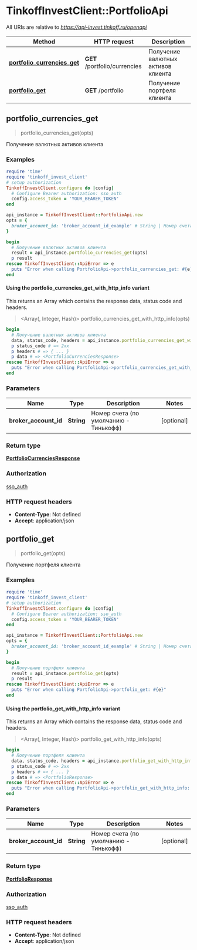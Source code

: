 # TinkoffInvestClient::PortfolioApi

All URIs are relative to *https://api-invest.tinkoff.ru/openapi*

| Method | HTTP request | Description |
| ------ | ------------ | ----------- |
| [**portfolio_currencies_get**](PortfolioApi.md#portfolio_currencies_get) | **GET** /portfolio/currencies | Получение валютных активов клиента |
| [**portfolio_get**](PortfolioApi.md#portfolio_get) | **GET** /portfolio | Получение портфеля клиента |


## portfolio_currencies_get

> <PortfolioCurrenciesResponse> portfolio_currencies_get(opts)

Получение валютных активов клиента

### Examples

```ruby
require 'time'
require 'tinkoff_invest_client'
# setup authorization
TinkoffInvestClient.configure do |config|
  # Configure Bearer authorization: sso_auth
  config.access_token = 'YOUR_BEARER_TOKEN'
end

api_instance = TinkoffInvestClient::PortfolioApi.new
opts = {
  broker_account_id: 'broker_account_id_example' # String | Номер счета (по умолчанию - Тинькофф)
}

begin
  # Получение валютных активов клиента
  result = api_instance.portfolio_currencies_get(opts)
  p result
rescue TinkoffInvestClient::ApiError => e
  puts "Error when calling PortfolioApi->portfolio_currencies_get: #{e}"
end
```

#### Using the portfolio_currencies_get_with_http_info variant

This returns an Array which contains the response data, status code and headers.

> <Array(<PortfolioCurrenciesResponse>, Integer, Hash)> portfolio_currencies_get_with_http_info(opts)

```ruby
begin
  # Получение валютных активов клиента
  data, status_code, headers = api_instance.portfolio_currencies_get_with_http_info(opts)
  p status_code # => 2xx
  p headers # => { ... }
  p data # => <PortfolioCurrenciesResponse>
rescue TinkoffInvestClient::ApiError => e
  puts "Error when calling PortfolioApi->portfolio_currencies_get_with_http_info: #{e}"
end
```

### Parameters

| Name | Type | Description | Notes |
| ---- | ---- | ----------- | ----- |
| **broker_account_id** | **String** | Номер счета (по умолчанию - Тинькофф) | [optional] |

### Return type

[**PortfolioCurrenciesResponse**](PortfolioCurrenciesResponse.md)

### Authorization

[sso_auth](../README.md#sso_auth)

### HTTP request headers

- **Content-Type**: Not defined
- **Accept**: application/json


## portfolio_get

> <PortfolioResponse> portfolio_get(opts)

Получение портфеля клиента

### Examples

```ruby
require 'time'
require 'tinkoff_invest_client'
# setup authorization
TinkoffInvestClient.configure do |config|
  # Configure Bearer authorization: sso_auth
  config.access_token = 'YOUR_BEARER_TOKEN'
end

api_instance = TinkoffInvestClient::PortfolioApi.new
opts = {
  broker_account_id: 'broker_account_id_example' # String | Номер счета (по умолчанию - Тинькофф)
}

begin
  # Получение портфеля клиента
  result = api_instance.portfolio_get(opts)
  p result
rescue TinkoffInvestClient::ApiError => e
  puts "Error when calling PortfolioApi->portfolio_get: #{e}"
end
```

#### Using the portfolio_get_with_http_info variant

This returns an Array which contains the response data, status code and headers.

> <Array(<PortfolioResponse>, Integer, Hash)> portfolio_get_with_http_info(opts)

```ruby
begin
  # Получение портфеля клиента
  data, status_code, headers = api_instance.portfolio_get_with_http_info(opts)
  p status_code # => 2xx
  p headers # => { ... }
  p data # => <PortfolioResponse>
rescue TinkoffInvestClient::ApiError => e
  puts "Error when calling PortfolioApi->portfolio_get_with_http_info: #{e}"
end
```

### Parameters

| Name | Type | Description | Notes |
| ---- | ---- | ----------- | ----- |
| **broker_account_id** | **String** | Номер счета (по умолчанию - Тинькофф) | [optional] |

### Return type

[**PortfolioResponse**](PortfolioResponse.md)

### Authorization

[sso_auth](../README.md#sso_auth)

### HTTP request headers

- **Content-Type**: Not defined
- **Accept**: application/json

